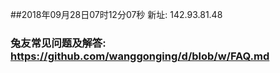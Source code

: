 ##2018年09月28日07时12分07秒 新址: 142.93.81.48
### 兔友常见问题及解答: https://github.com/wanggonging/d/blob/w/FAQ.md
